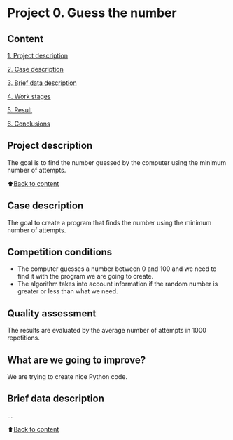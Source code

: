 # Project 0. Guess the number

## Content
[1. Project description](https://github.com/igorbakharev/skill_factory/tree/main/project_0/README.md#Project-description)

[2. Case description](https://github.com/igorbakharev/skill_factory/tree/main/project_0/README.md#Case-description)

[3. Brief data description](https://github.com/igorbakharev/skill_factory/tree/main/project_0/README.md#Brief-data-description)

[4. Work stages](https://github.com/igorbakharev/skill_factory/tree/main/project_0/README.md#Work-stages)

[5. Result](https://github.com/igorbakharev/skill_factory/tree/main/project_0/README.md#Result)

[6. Conclusions](https://github.com/igorbakharev/skill_factory/tree/main/project_0/README.md#Conclusions)

## Project description
The goal is to find the number guessed by the computer using the minimum number of attempts.

:arrow_up:[Back to content](https://github.com/igorbakharev/skill_factory/tree/main/project_0/README.md#Content)

## Case description
The goal to create a program that finds the number using the minimum number of attempts.

## Competition conditions
- The computer guesses a number between 0 and 100 and we need to find it with the program we are going to create.
- The algorithm takes into account information if the random number is greater or less than what we need.

## Quality assessment
The results are evaluated by the average number of attempts in 1000 repetitions.

## What are we going to improve?
We are trying to create nice Python code.

## Brief data description
...

:arrow_up:[Back to content](https://github.com/igorbakharev/skill_factory/tree/main/project_0/README.md#Content)